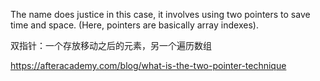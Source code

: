 The name does justice in this case, it involves using two pointers to save time and space. (Here, pointers are basically array indexes).

双指针：一个存放移动之后的元素，另一个遍历数组

https://afteracademy.com/blog/what-is-the-two-pointer-technique

